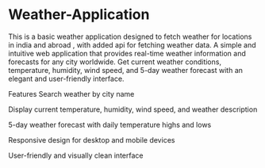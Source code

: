 # Weather-Application
This is a basic weather application designed to fetch weather for locations in india and abroad , with added api for fetching weather data. 
A simple and intuitive web application that provides real-time weather information and forecasts for any city worldwide. Get current weather conditions, temperature, humidity, wind speed, and 5-day weather forecast with an elegant and user-friendly interface.

Features
Search weather by city name

Display current temperature, humidity, wind speed, and weather description

5-day weather forecast with daily temperature highs and lows

Responsive design for desktop and mobile devices

User-friendly and visually clean interface
